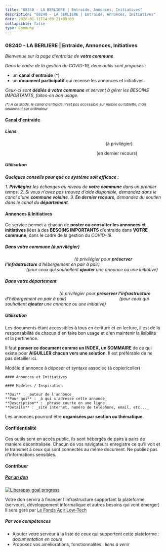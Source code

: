 ```yaml
---
title: "08240 - LA BERLIERE | Entraide, Annonces, Initiatives"
description: "08240 - LA BERLIERE | Entraide, Annonces, Initiatives"
date: 2020-01-11T14:09:21+09:00
collapsible: false
type: Commune
---
```


### 08240 - LA BERLIERE | Entraide, Annonces, Initiatives

_Bienvenue sur la page d'entraide de **votre commune**_.

_Dans le cadre de la gestion du COVID-19, deux outils sont proposés :_

- un **canal d'entraide** (*)
- un **document participatif** qui recense les annonces et initiatives

_Ceux-ci sont **dédiés à votre commune** et servent à gérer les BESOINS IMPORTANTS, faites-en bon usage._

<p><small><i>(*) A ce stade, le canal d'entraide n'est pas accessible sur mobile ou tablette, mais seulement sur ordinateur</i></small></p>

#### [Canal d'entraide](https://entraide.stopcoronavirus.tech/#/channel/08240_la-berliere)

##### Liens

<a href="https://entraide.stopcoronavirus.tech/#/channel/08240_la-berliere" class="myButton" style="color:white;">Canal de votre commune : 08240 	- LA BERLIERE</a> (à privilégier)

<a href="https://entraide.stopcoronavirus.tech/#/channel/08_ardennes" class="myButton" style="color:white;">Canal de votre département : 08 	- Ardennes</a> (en dernier recours)

##### Utilisation

_**Quelques conseils pour que ce système soit efficace :**_

_1. **Privilégiez** les échanges au niveau de **votre commune** dans un premier temps._
_2. Si vous n'avez pas trouvez d'aide disponible, demandez dans le canal d'une **commune voisine**._
_3. **En dernier recours**, demandez du soutien dans le canal du **département**._

#### Annonces & Initiatives


Ce service permet à chacun de **poster ou consulter les annonces et initiatives** liées à des **BESOINS
IMPORTANTS** d'entraide dans **VOTRE commune**, dans le cadre de la gestion du _COVID-19_.

##### Dans votre commune (à privilégier)

<a href="https://docs.stopcoronavirus.tech/#/r/markdown/08240_la-berliere/4XTTM1oUzhRT24iiy9Wn3NvbRxCPkXkJ9z3qEwzkpWb9GjXSE" class="myButton" style="color:white;">Consulter : 08240 	- LA BERLIERE</a> _(à privilégier pour **préserver l'infrastructure** d'hébergement en pair à pair)_
<a href="https://docs.stopcoronavirus.tech/#/w/markdown/08240_la-berliere/4XTTM1oUzhRT24iiy9Wn3NvbRxCPkXkJ9z3qEwzkpWb9GjXSE-K3TgTsHrEw4DwLyL4adG9sB5KagjWG6S9e4SUQpyssN4u4xmaZ6hVZcj9ezJXSCumRGGqAunmEiS6jsWTQe5RuNBtKkTW8nMohDEUcFsQdV5mdz8DqLSx4ud86ao5ia9PFvjMzTg" class="myButton" style="color:white;">Déposer : 08240 	- LA BERLIERE</a> _(pour ceux qui souhaitent **ajouter** une annonce ou une initiative)_

##### Dans votre département

<a href="https://docs.stopcoronavirus.tech/#/r/markdown/08_ardennes/4XTTM3vUKm4qxzWbEMHr4zr6AsU2stjkKdsaY9uMbmhXjv9QM" class="myButton" style="color:white;">Consulter : 08 	- Ardennes</a> _(à privilégier pour **préserver l'infrastructure** d'hébergement en pair à pair)_
<a href="https://docs.stopcoronavirus.tech/#/w/markdown/08_ardennes/4XTTM3vUKm4qxzWbEMHr4zr6AsU2stjkKdsaY9uMbmhXjv9QM-K3TgUMB9u4JvtZdFBPfBexH6pGeKJREiRZLakfAxGDqg6fgd1ib6XHxM9tkwaYxqJV2qNTbboL5jGpTS7re5rUf5cB5fLzdnicM4aJkF5ZXmkvCRXEh5XT7432iWRZFby5MMVbKP" class="myButton" style="color:white;">Déposer : 08 	- Ardennes</a> _(pour ceux qui souhaitent **ajouter** une annonce ou une initiative)_


##### Utilisation

Les documents étant accessibles à tous en écriture et en lecture, il est de la
responsabilité de chacun d'en faire bon usage et d'en maintenir la lisibilité
et la pertinence.

Il faut **penser ce document comme un INDEX, un SOMMAIRE** de ce qui existe
pour **AIGUILLER chacun vers une solution**. Il est préférable de ne pas détailler ici.

Modèle d'annonce à déposer et syntaxe associée (à copier/coller) :

    #### Annonces et Initiatives

    #### Modèles / Inspiration

    **Qui** : _auteur de l'annonce_
    **Pour qui** : _à qui s'adresse cette annonce_
    **Description** : _phrase courte en une ligne_
    **Détails** : _site internet, numéro de téléphone, email, etc..._


Les annonces pourront être **organisées par section ou thématique**.

#### Confidentialité

Ces outils sont en accès public, ils sont hébergés de pairs à pairs de manière décentralisée.
Chacun de vos navigateurs enregistre ce qu'il voit et le transmet à ceux qui sont connectés au même document.
Ne publiez pas d'informations sensibles.

#### Contribuer

##### [Par un don](https://liberapay.com/StopCoronavirus.Tech/donate)

<a href="https://liberapay.com/StopCoronavirus.Tech/donate">
<img alt="Liberapay goal progress" src="https://img.shields.io/liberapay/goal/StopCoronavirus.Tech?color=orange&label=Objectif&style=for-the-badge"></img>
</a>

Votre don servira à financer l'infrastructure supportant la plateforme (serveurs, développement informatique et autres besoins qui vont émerger)
Il sera géré par [Le Fonds Agir Low-Tech](https://agir.lowtech.fr)

##### Par vos compétences

- Ajouter votre serveur à la liste de ceux qui supportent cette plateforme : _documentation en cours_
- Proposez vos améliorations, fonctionnalités : _liens à venir_


